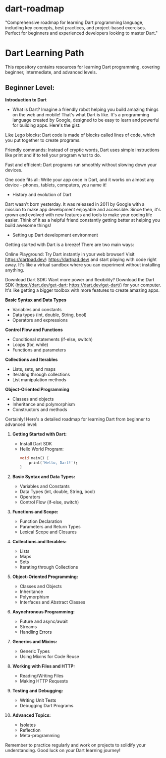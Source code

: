 # dart-roadmap
"Comprehensive roadmap for learning Dart programming language, including key concepts, best practices, and project-based exercises. Perfect for beginners and experienced developers looking to master Dart."

# Dart Learning Path

This repository contains resources for learning Dart programming, covering beginner, intermediate, and advanced levels.

## Beginner Level:

**Introduction to Dart**

- What is Dart?
  Imagine a friendly robot helping you build amazing things on the web and mobile! That's what Dart is like. It's a programming language created by Google, designed to be easy to learn and powerful for building apps. Here's the gist:

Like Lego blocks: Dart code is made of blocks called lines of code, which you put together to create programs.

Friendly commands: Instead of cryptic words, Dart uses simple instructions like print and if to tell your program what to do.

Fast and efficient: Dart programs run smoothly without slowing down your devices.

One code fits all: Write your app once in Dart, and it works on almost any device - phones, tablets, computers, you name it!


- History and evolution of Dart

  
Dart wasn't born yesterday. It was released in 2011 by Google with a mission to make app development enjoyable and accessible. Since then, it's grown and evolved with new features and tools to make your coding life easier. Think of it as a helpful friend constantly getting better at helping you build awesome things!


- Setting up Dart development environment
  
Getting started with Dart is a breeze! There are two main ways:

Online Playground: Try Dart instantly in your web browser! Visit https://dartpad.dev/: https://dartpad.dev/ and start playing with code right away. It's like a virtual sandbox where you can experiment without installing anything.


Download Dart SDK: Want more power and flexibility? Download the Dart SDK (https://dart.dev/get-dart: https://dart.dev/get-dart/) for your computer. It's like getting a bigger toolbox with more features to create amazing apps.



**Basic Syntax and Data Types**

- Variables and constants
- Data types (int, double, String, bool)
- Operators and expressions

**Control Flow and Functions**
  
- Conditional statements (if-else, switch)
- Loops (for, while)
- Functions and parameters

**Collections and Iterables**
 
- Lists, sets, and maps
- Iterating through collections
- List manipulation methods
  
**Object-Oriented Programming**
  
-  Classes and objects
-   Inheritance and polymorphism
-   Constructors and methods


Certainly! Here's a detailed roadmap for learning Dart from beginner to advanced level:

1. **Getting Started with Dart:**
   - Install Dart SDK
   - Hello World Program:
     ```dart
     void main() {
         print('Hello, Dart!');
     }
     ```

2. **Basic Syntax and Data Types:**
   - Variables and Constants
   - Data Types (int, double, String, bool)
   - Operators
   - Control Flow (if-else, switch)

3. **Functions and Scope:**
   - Function Declaration
   - Parameters and Return Types
   - Lexical Scope and Closures

4. **Collections and Iterables:**
   - Lists
   - Maps
   - Sets
   - Iterating through Collections

5. **Object-Oriented Programming:**
   - Classes and Objects
   - Inheritance
   - Polymorphism
   - Interfaces and Abstract Classes

6. **Asynchronous Programming:**
   - Future and async/await
   - Streams
   - Handling Errors

7. **Generics and Mixins:**
   - Generic Types
   - Using Mixins for Code Reuse

8. **Working with Files and HTTP:**
   - Reading/Writing Files
   - Making HTTP Requests

9. **Testing and Debugging:**
   - Writing Unit Tests
   - Debugging Dart Programs

10. **Advanced Topics:**
    - Isolates
    - Reflection
    - Meta-programming

Remember to practice regularly and work on projects to solidify your understanding. Good luck on your Dart learning journey!
